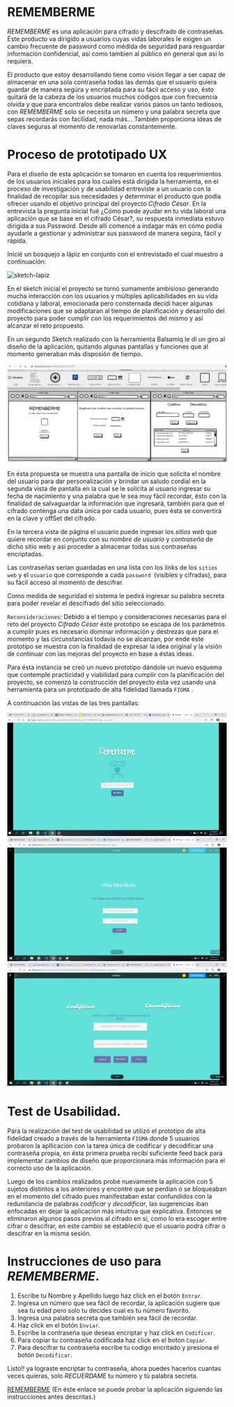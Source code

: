# REMEMBERME

*REMEMBERME* es una aplicación para cifrado y descifrado de contraseñas. 
Éste producto va dirigido a usuarios cuyas vidas laborales le exigen un cambio frecuente de password como médida de seguridad para resguardar información confidencial, así como tambien al público en general que así lo requiera.

El producto que estoy desarrollando tiene como visión llegar a ser capaz de almacenar en una sola contraseña todas las demás que el usuario quiera guardar de manera segúra y encriptada para su fácil acceso y uso, ésto quitará de la cabeza de los usuarios muchos códigos que con frecuencia olvida y que para encontralos debe realizar varios pasos un tanto tediosos, con *REMEMBERME* solo se necesita un número y una palabra secreta que sepas recordarás con facilidad, nada más... También proporciona ideas de claves seguras al momento de renovarlas constantemente. 

# Proceso de prototipado UX
Para el diseño de esta aplicación se tomaron en cuenta los requerimientos de los usuarios iniciales para los cuales está dirigida la herramienta, en el proceso de investigación y de usabilidad entreviste a un usuario con la finalidad de recopilar sus necesidades y determinar el producto que podía ofrecer usando el objetivo principal del proyecto *Cifrado César*. En la entrevista la pregunta inicial fué ¿Cómo puede ayudar en tu vida laboral una aplicación que se base en el cifrado César?, su respuesta inmediata estuvo dirigida a sus Password. Desde allí comencé a indagar más en cómo podía ayudarle a gestionar y administrar sus password de manera segúra, fácil y rápida.

Inicié un bosquejo a lápiz en conjunto con el entrevistado el cual muestro a continuación:

![sketch-lapiz](imagenes\sketch-lapiz.png) 

En el sketch inicial el proyecto se tornó sumamente ambisioso generando mucha interacción con los usuarios y múltiples aplicabilidades en su vida cotidiana y laboral, emocionada pero consternada decidí hacer algunas modificaciones que se adaptaran al tiempo de planificación y desarrollo del proyecto para poder cumplir con los requerimientos del mismo y así alcanzar el reto propuesto.

En un segundo Sketch realizado con la herramienta Balsamiq le dí un giro al diseño de la aplicación, quitando algunas pantallas y funciones que al momento generaban más disposión de tiempo. 


![sketch-balsamiq](imagenes\prototipo-balsamiq.png)


En ésta propuesta se muestra una pantalla de inicio que solicita el nombre del usuario para dar personalización y brindar un saludo cordial en la segunda vista de pantalla en la cual se le solicita al usuario ingresar su fecha de nacimiento y una palabra que le sea muy fácil recordar, ésto con la finalidad de salvaguardar la información que ingresará, también para que el cifrado contenga una data única por cada usuario, pues ésta se convertirá en la clave y offSet del cifrado. 

En la tercera vista de página el usuario puede ingresar los *sitios web* que quiere recordar en conjunto con su *nombre de usuario* y *contraseña* de dicho sitio web y así proceder a almacenar todas sus contraseñas encriptadas.

Las contraseñas serían guardadas en una lista con los links de los `sitios web` y el `usuario` que corresponde a cada `password `(visibles y cifradas), para su fácil acceso al momento de descifrar.

Como medida de seguridad el sistema le pedirá ingresar su palabra secreta para poder revelar el descifrado del sitio seleccionado.

`Reconsideraciones`: Debido a el tiempo y consideraciones necesarias para el reto del proyecto *Cifrado César* éste prototipo se escapa de los parámetros a cumplir pues es necesario dominar información y destrezas que para el momento y las circunstancias todavía no se alcanzan, por ende éste prototipo se muestra con la finalidad de expresar la idea original y la visión de continuar con las mejoras del proyecto en base a éstas ideas.

Para ésta instancia se creó un nuevo prototipo dándole un nuevo esquema que contemple practicidad y viabilidad para cumplir con la planificación del proyecto, se comenzó la construcción del proyecto ésta vez usando una herramienta para un prototipado de alta fidelidad llamada `FIGMA` .



A continuación las vistas de las tres pantallas:

![pag1-FIGMA](imagenes\pag1-figma.png)
![pag2-FIGMA](imagenes\pag2-figma.png)
![pag3-FIGMA](imagenes\pag3-figma.png)

# Test de Usabilidad.
Para la realización del test de usabilidad se utilizó el prototipo de alta fidelidad creado a través de la herramienta `FIGMA` donde 5 usuarios probaron la apllicación con la tarea única de codificar y decodificar una contraseña propia, en ésta primera prueba recibí suficiente feed back para implementar cambios de diseño  que proporcionara más información para el correcto uso de la aplicación.

Luego de los cambios realizados probé nuevamente la aplicación con 5 sujetos distintos a los anteriores y encontré que se perdían o se bloqueaban en el momento del cifrado pues manifestaban estar confundidos con la redundancia de palabras *codificar* y *decodificar*, las sugerencias iban enfocadas en dejar la aplicacion más intuitiva que explicativa. Entonces se eliminaron algunos pasos previos al cifrado en sí, como lo era escoger entre cifrar o descifrar, en este cambio se estableció que el usuario podrá cifrar o descifrar en la misma sesión.


# Instrucciones de uso para *REMEMBERME*.

1. Escribe tu Nombre y Apellido luego haz click en el botón `Entrar`.
2. Ingresa un número que sea fácil de recordar, la aplicación sugiere que sea tu edad pero solo tu decides cual es tu número favorito.
3. Ingresa una palabra secreta que también sea fácil de recordar.
4. Haz click en el botón `Enviar`.
5. Escribe la contraseña que deseas encriptar y haz click en `Codificar`.
6. Para copiar tu contraseña codificada haz click en el botón `Copiar`.
7. Para descifrar tu contraseña escribe tu codigo encritado y presiona el botón `Decodificar`.

Listo!! ya lograste encriptar tu contraseña, ahora puedes hacerlos cuantas veces quieras, solo *RECUERDAME* tu número y tú palabra secreta.

[REMEMBERME](https://rinarive.github.io/SCL012-Cipher/src/index.html) (En éste enlace se puede probar la aplicación siguiendo las instrucciones antes descritas.)



